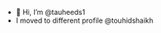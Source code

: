 - 👋 Hi, I’m @tauheeds1
- I moved to different profile @touhidshaikh

<!---
tauheeds1/tauheeds1 is a ✨ special ✨ repository because its `README.md` (this file) appears on your GitHub profile.
You can click the Preview link to take a look at your changes.
--->

